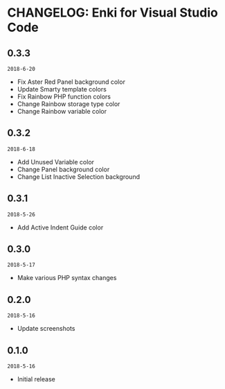# CHANGELOG: Enki for Visual Studio Code

## 0.3.3
`2018-6-20`
- Fix Aster Red Panel background color
- Update Smarty template colors
- Fix Rainbow PHP function colors
- Change Rainbow storage type color
- Change Rainbow variable color

## 0.3.2
`2018-6-18`
- Add Unused Variable color
- Change Panel background color
- Change List Inactive Selection background

## 0.3.1
`2018-5-26`
- Add Active Indent Guide color

## 0.3.0
`2018-5-17`
- Make various PHP syntax changes

## 0.2.0
`2018-5-16`
- Update screenshots

## 0.1.0
`2018-5-16`
- Initial release
